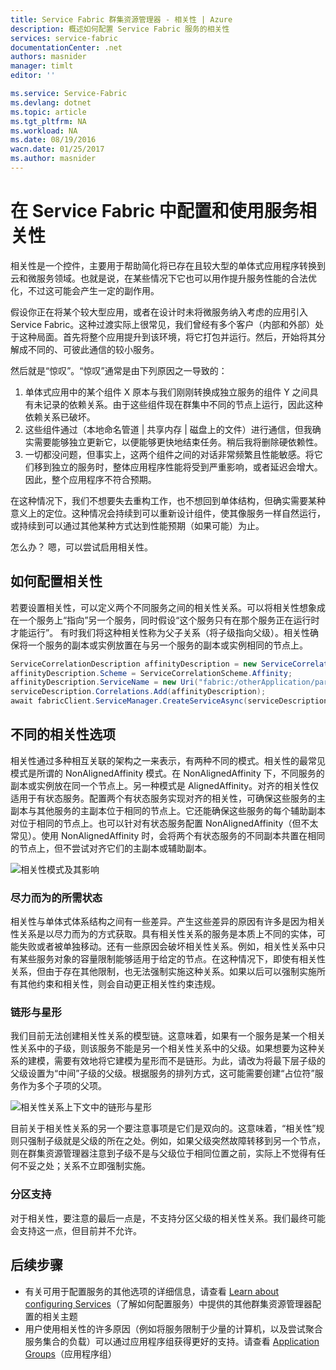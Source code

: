 ```yaml
---
title: Service Fabric 群集资源管理器 - 相关性 | Azure
description: 概述如何配置 Service Fabric 服务的相关性
services: service-fabric
documentationCenter: .net
authors: masnider
manager: timlt
editor: ''

ms.service: Service-Fabric
ms.devlang: dotnet
ms.topic: article
ms.tgt_pltfrm: NA
ms.workload: NA
ms.date: 08/19/2016
wacn.date: 01/25/2017
ms.author: masnider
---
```


# 在 Service Fabric 中配置和使用服务相关性

相关性是一个控件，主要用于帮助简化将已存在且较大型的单体式应用程序转换到云和微服务领域。也就是说，在某些情况下它也可以用作提升服务性能的合法优化，不过这可能会产生一定的副作用。

假设你正在将某个较大型应用，或者在设计时未将微服务纳入考虑的应用引入 Service Fabric。这种过渡实际上很常见，我们曾经有多个客户（内部和外部）处于这种局面。首先将整个应用提升到该环境，将它打包并运行。然后，开始将其分解成不同的、可彼此通信的较小服务。

然后就是“惊叹”。“惊叹”通常是由下列原因之一导致的：

1. 单体式应用中的某个组件 X 原本与我们刚刚转换成独立服务的组件 Y 之间具有未记录的依赖关系。由于这些组件现在群集中不同的节点上运行，因此这种依赖关系已破坏。
2. 这些组件通过（本地命名管道 | 共享内存 | 磁盘上的文件）进行通信，但我确实需要能够独立更新它，以便能够更快地结束任务。稍后我将删除硬依赖性。
3. 一切都没问题，但事实上，这两个组件之间的对话非常频繁且性能敏感。将它们移到独立的服务时，整体应用程序性能将受到严重影响，或者延迟会增大。因此，整个应用程序不符合预期。

在这种情况下，我们不想要失去重构工作，也不想回到单体结构，但确实需要某种意义上的定位。这种情况会持续到可以重新设计组件，使其像服务一样自然运行，或持续到可以通过其他某种方式达到性能预期（如果可能）为止。

怎么办？ 嗯，可以尝试启用相关性。

## 如何配置相关性
若要设置相关性，可以定义两个不同服务之间的相关性关系。可以将相关性想象成在一个服务上“指向”另一个服务，同时假设“这个服务只有在那个服务正在运行时才能运行”。 有时我们将这种相关性称为父子关系（将子级指向父级）。相关性确保将一个服务的副本或实例放置在与另一个服务的副本或实例相同的节点上。

```csharp
ServiceCorrelationDescription affinityDescription = new ServiceCorrelationDescription();
affinityDescription.Scheme = ServiceCorrelationScheme.Affinity;
affinityDescription.ServiceName = new Uri("fabric:/otherApplication/parentService");
serviceDescription.Correlations.Add(affinityDescription);
await fabricClient.ServiceManager.CreateServiceAsync(serviceDescription);
```

## 不同的相关性选项
相关性通过多种相互关联的架构之一来表示，有两种不同的模式。相关性的最常见模式是所谓的 NonAlignedAffinity 模式。在 NonAlignedAffinity 下，不同服务的副本或实例放在同一个节点上。另一种模式是 AlignedAffinity。对齐的相关性仅适用于有状态服务。配置两个有状态服务实现对齐的相关性，可确保这些服务的主副本与其他服务的主副本位于相同的节点上。它还能确保这些服务的每个辅助副本对位于相同的节点上。也可以针对有状态服务配置 NonAlignedAffinity（但不太常见）。使用 NonAlignedAffinity 时，会将两个有状态服务的不同副本共置在相同的节点上，但不尝试对齐它们的主副本或辅助副本。

![相关性模式及其影响][Image1]  

### 尽力而为的所需状态
相关性与单体式体系结构之间有一些差异。产生这些差异的原因有许多是因为相关性关系是以尽力而为的方式获取。具有相关性关系的服务是本质上不同的实体，可能失败或者被单独移动。还有一些原因会破坏相关性关系。例如，相关性关系中只有某些服务对象的容量限制能够适用于给定的节点。在这种情况下，即使有相关性关系，但由于存在其他限制，也无法强制实施这种关系。如果以后可以强制实施所有其他约束和相关性，则会自动更正相关性约束违规。

### 链形与星形
我们目前无法创建相关性关系的模型链。这意味着，如果有一个服务是某一个相关性关系中的子级，则该服务不能是另一个相关性关系中的父级。如果想要为这种关系的建模，需要有效地将它建模为星形而不是链形。为此，请改为将最下层子级的父级设置为“中间”子级的父级。根据服务的排列方式，这可能需要创建“占位符”服务作为多个子项的父项。

![相关性关系上下文中的链形与星形][Image2]  

目前关于相关性关系的另一个要注意事项是它们是双向的。这意味着，“相关性”规则只强制子级就是父级的所在之处。例如，如果父级突然故障转移到另一个节点，则在群集资源管理器注意到子级不是与父级位于相同位置之前，实际上不觉得有任何不妥之处；关系不立即强制实施。

### 分区支持
对于相关性，要注意的最后一点是，不支持分区父级的相关性关系。我们最终可能会支持这一点，但目前并不允许。

## 后续步骤
- 有关可用于配置服务的其他选项的详细信息，请查看 [Learn about configuring Services](./service-fabric-cluster-resource-manager-configure-services.md)（了解如何配置服务）中提供的其他群集资源管理器配置的相关主题
- 用户使用相关性的许多原因（例如将服务限制于少量的计算机，以及尝试聚合服务集合的负载）可以通过应用程序组获得更好的支持。请查看 [Application Groups](./service-fabric-cluster-resource-manager-application-groups.md)（应用程序组）

[Image1]: ./media/service-fabric-cluster-resource-manager-advanced-placement-rules-affinity/cluster-resrouce-manager-affinity-modes.png
[Image2]: ./media/service-fabric-cluster-resource-manager-advanced-placement-rules-affinity/cluster-resource-manager-chains-vs-stars.png

<!---HONumber=Mooncake_Quality_Review_0125_2017-->